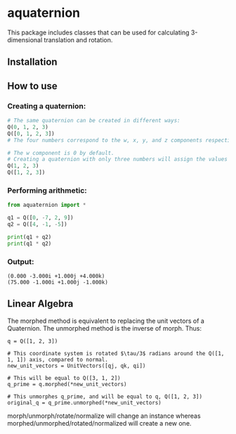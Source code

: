 # aquaternion
 
This package includes classes that can be used for calculating 3-dimensional translation and rotation.

## Installation

## How to use

### Creating a quaternion:
```python
# The same quaternion can be created in different ways:
Q(0, 1, 2, 3)
Q([0, 1, 2, 3])
# The four numbers correspond to the w, x, y, and z components respectively.

# The w component is 0 by default.
# Creating a quaternion with only three numbers will assign the values to the x, y, and z (imaginary) components.
Q(1, 2, 3)
Q([1, 2, 3])
```

### Performing arithmetic:
```python
from aquaternion import *

q1 = Q([0, -7, 2, 9])
q2 = Q([4, -1, -5])

print(q1 + q2)
print(q1 * q2)
```

### Output:
```
(0.000 -3.000i +1.000j +4.000k)
(75.000 -1.000i +1.000j -1.000k)
```

## Linear Algebra
The morphed method is equivalent to replacing the unit vectors of a Quaternion.
The unmorphed method is the inverse of morph. Thus:
```
q = Q([1, 2, 3])

# This coordinate system is rotated $\tau/3$ radians around the Q([1, 1, 1]) axis, compared to normal.
new_unit_vectors = UnitVectors([qj, qk, qi])

# This will be equal to Q([3, 1, 2])
q_prime = q.morphed(*new_unit_vectors)

# This unmorphes q_prime, and will be equal to q, Q([1, 2, 3])
original_q = q_prime.unmorphed(*new_unit_vectors)
```
morph/unmorph/rotate/normalize will change an instance whereas morphed/unmorphed/rotated/normalized will create a new one.

